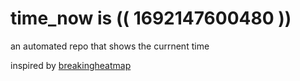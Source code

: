 # time_now is (( 1692147600480 ))

an automated repo that shows the currnent time

inspired by [breakingheatmap](https://github.com/breakingheatmap/breakingheatmap)